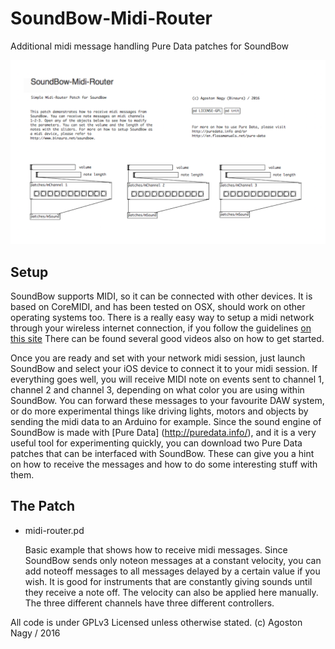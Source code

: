 # SoundBow-Midi-Router
Additional midi message handling Pure Data patches for SoundBow

![alt text](https://github.com/stc/SoundBow-Midi-Patches/blob/master/patch.png "Midi Patch")

## Setup 

SoundBow supports MIDI, so it can be connected with other devices. It is based on CoreMIDI, and has been tested on OSX, should work on other operating systems too. There is a really easy way to setup a midi network through your wireless internet connection, if you follow the guidelines [on this site](https://www.soundonsound.com/techniques/wireless-midi) There can be found several good videos also on how to get started. 

Once you are ready and set with your network midi session, just launch SoundBow and select your iOS device to connect it to your midi session. If everything goes well, you will receive MIDI note on events sent to channel 1, channel 2 and channel 3, depending on what color you are using within SoundBow. You can forward these messages to your favourite DAW system, or do more experimental things like driving lights, motors and objects by sending the midi data to an Arduino for example. Since the sound engine of SoundBow is made with [Pure Data] (http://puredata.info/), and it is a very useful tool for experimenting quickly, you can download two Pure Data patches that can be interfaced with SoundBow. These can give you a hint on how to receive the messages and how to do some interesting stuff with them. 

## The Patch

- midi-router.pd

    Basic example that shows how to receive midi messages. 
    Since SoundBow sends only noteon messages at a constant velocity, you can add noteoff messages to all messages delayed by a certain value if you wish. It is good for instruments that are constantly giving sounds until they receive a note off. The velocity can also be applied here manually. The three different channels have three different controllers.


All code is under GPLv3 Licensed unless otherwise stated. (c) Agoston Nagy / 2016

